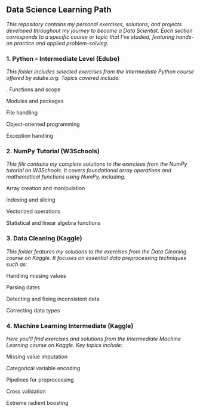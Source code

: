 ## Data Science Learning Path
*This repository contains my personal exercises, solutions, and projects developed throughout my journey to become a Data Scientist. Each section corresponds to a specific course or topic that I've studied, featuring hands-on practice and applied problem-solving*.

### 1. Python – Intermediate Level (Edube)
*This folder includes selected exercises from the Intermediate Python course offered by edube.org. Topics covered include:*

. Functions and scope

Modules and packages

File handling

Object-oriented programming

Exception handling

### 2. NumPy Tutorial (W3Schools)
*This file contains my complete solutions to the exercises from the NumPy tutorial on W3Schools. It covers foundational array operations and mathematical functions using NumPy, including:*

Array creation and manipulation

Indexing and slicing

Vectorized operations

Statistical and linear algebra functions

### 3. Data Cleaning (Kaggle)
*This folder features my solutions to the exercises from the Data Cleaning course on Kaggle. It focuses on essential data preprocessing techniques such as:*

Handling missing values

Parsing dates

Detecting and fixing inconsistent data

Correcting data types

### 4. Machine Learning Intermediate (Kaggle)
*Here you'll find exercises and solutions from the Intermediate Machine Learning course on Kaggle. Key topics include:*

Missing value imputation

Categorical variable encoding

Pipelines for preprocessing

Cross validation

Extreme radient boosting
